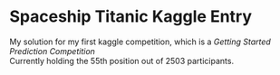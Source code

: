 # Spaceship Titanic Kaggle Entry
My solution for my first kaggle competition, which is a *Getting Started Prediction Competition*\
Currently holding the 55th position out of 2503 participants.
